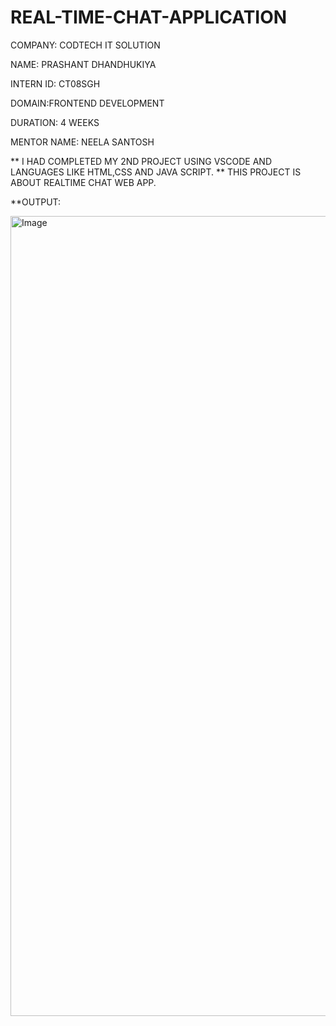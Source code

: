 # REAL-TIME-CHAT-APPLICATION

COMPANY: CODTECH IT SOLUTION

NAME: PRASHANT DHANDHUKIYA

INTERN ID: CT08SGH

DOMAIN:FRONTEND DEVELOPMENT

DURATION: 4 WEEKS

MENTOR NAME: NEELA SANTOSH

** I HAD COMPLETED MY 2ND PROJECT USING VSCODE AND LANGUAGES LIKE HTML,CSS AND JAVA SCRIPT.
** THIS PROJECT IS ABOUT REALTIME CHAT WEB APP.


**OUTPUT:

<img width="1280" alt="Image" src="https://github.com/user-attachments/assets/73acbf88-a0af-487d-97e2-141e55c5866a" />
